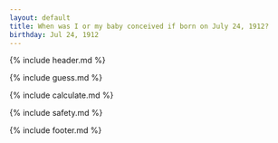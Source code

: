 ```yaml
---
layout: default
title: When was I or my baby conceived if born on July 24, 1912?
birthday: Jul 24, 1912
---
```


{% include header.md %}

{% include guess.md %}

{% include calculate.md %}

{% include safety.md %}

{% include footer.md %}



